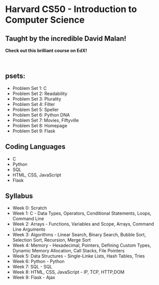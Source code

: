 # Harvard CS50 - Introduction to Computer Science 
## Taught by the incredible David Malan!
**Check out this brilliant course on EdX!**

<br>

## psets:
- Problem Set 1: C
- Problem Set 2: Readability
- Problem Set 3: Plurality
- Problem Set 4: Filter
- Problem Set 5: Speller
- Problem Set 6: Python DNA
- Problem Set 7: Movies, Fiftyville
- Problem Set 8: Homepage
- Problem Set 9: Flask


## Coding Languages
- C
- Python
- SQL
- HTML, CSS, JavaScript
- Flask

## Syllabus
- Week 0: Scratch
- Week 1: C - Data Types, Operators, Conditional Statements, Loops, Command Line
- Week 2: Arrays - Functions, Variables and Scope, Arrays, Command Line Arguments
- Week 3: Algorithms - Linear Search, Binary Search, Bubble Sort, Selection Sort, Recursion, Merge Sort
- Week 4: Memory - Hexadecimal, Pointers, Defining Custom Types, Dynamic Memory Allocation, Call Stacks, File Pointers
- Week 5: Data Structures - Single-Linke Lists, Hash Tables, Tries
- Week 6: Python -  Python
- Week 7: SQL - SQL
- Week 8: HTML, CSS, JavaScript - IP, TCP, HTTP,DOM
- Week 9: Flask - Ajax
